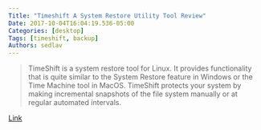 ```yaml
---
Title: "Timeshift A System Restore Utility Tool Review"
Date: 2017-10-04T16:04:19.536-05:00
Categories: [desktop]
Tags: [timeshift, backup]
Authors: sedlav
---
```


> TimeShift is a system restore tool for Linux. It provides functionality that is quite similar to the System Restore feature in Windows or the Time Machine tool in MacOS. TimeShift protects your system by making incremental snapshots of the file system manually or at regular automated intervals.

[Link](http://www.linuxandubuntu.com/home/timeshift-a-system-restore-utility-tool-review)

